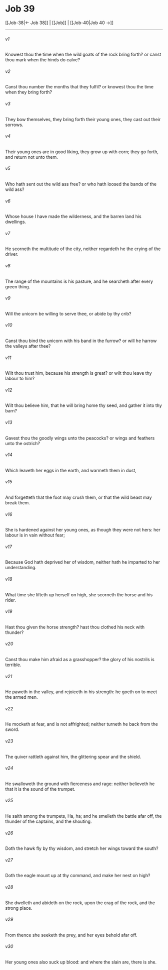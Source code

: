 # Job 39

[[Job-38|← Job 38]] | [[Job]] | [[Job-40|Job 40 →]]
***

###### v1
Knowest thou the time when the wild goats of the rock bring forth? or canst thou mark when the hinds do calve?
###### v2
Canst thou number the months that they fulfil? or knowest thou the time when they bring forth?
###### v3
They bow themselves, they bring forth their young ones, they cast out their sorrows.
###### v4
Their young ones are in good liking, they grow up with corn; they go forth, and return not unto them.
###### v5
Who hath sent out the wild ass free? or who hath loosed the bands of the wild ass?
###### v6
Whose house I have made the wilderness, and the barren land his dwellings.
###### v7
He scorneth the multitude of the city, neither regardeth he the crying of the driver.
###### v8
The range of the mountains is his pasture, and he searcheth after every green thing.
###### v9
Will the unicorn be willing to serve thee, or abide by thy crib?
###### v10
Canst thou bind the unicorn with his band in the furrow? or will he harrow the valleys after thee?
###### v11
Wilt thou trust him, because his strength is great? or wilt thou leave thy labour to him?
###### v12
Wilt thou believe him, that he will bring home thy seed, and gather it into thy barn?
###### v13
Gavest thou the goodly wings unto the peacocks? or wings and feathers unto the ostrich?
###### v14
Which leaveth her eggs in the earth, and warmeth them in dust,
###### v15
And forgetteth that the foot may crush them, or that the wild beast may break them.
###### v16
She is hardened against her young ones, as though they were not hers: her labour is in vain without fear;
###### v17
Because God hath deprived her of wisdom, neither hath he imparted to her understanding.
###### v18
What time she lifteth up herself on high, she scorneth the horse and his rider.
###### v19
Hast thou given the horse strength? hast thou clothed his neck with thunder?
###### v20
Canst thou make him afraid as a grasshopper? the glory of his nostrils is terrible.
###### v21
He paweth in the valley, and rejoiceth in his strength: he goeth on to meet the armed men.
###### v22
He mocketh at fear, and is not affrighted; neither turneth he back from the sword.
###### v23
The quiver rattleth against him, the glittering spear and the shield.
###### v24
He swalloweth the ground with fierceness and rage: neither believeth he that it is the sound of the trumpet.
###### v25
He saith among the trumpets, Ha, ha; and he smelleth the battle afar off, the thunder of the captains, and the shouting.
###### v26
Doth the hawk fly by thy wisdom, and stretch her wings toward the south?
###### v27
Doth the eagle mount up at thy command, and make her nest on high?
###### v28
She dwelleth and abideth on the rock, upon the crag of the rock, and the strong place.
###### v29
From thence she seeketh the prey, and her eyes behold afar off.
###### v30
Her young ones also suck up blood: and where the slain are, there is she. 
